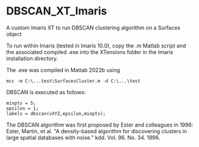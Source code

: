 # DBSCAN_XT_Imaris
A custom Imaris XT to run DBSCAN clustering algorithm on a Surfaces object

To run within Imaris (tested in Imaris 10.0), copy the .m Matlab script and the associated compiled .exe into the XTensions folder in the Imaris installation directory.

The .exe was compiled in Matlab 2022b using 
```
mcc -m C:\...test\SurfacesCluster.m -d C:\...\test
```

DBSCAN is executed as follows:
```
minpts = 5; 
epsilon = 1;
labels = dbscan(vXYZ,epsilon,minpts);
```

The DBSCAN algorithm was first proposed by Ester and colleagues in 1996:
Ester, Martin, et al. "A density-based algorithm for discovering clusters in large spatial databases with noise." kdd. Vol. 96. No. 34. 1996.
